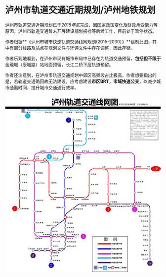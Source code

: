 # 泸州市轨道交通近期规划/泸州地铁规划



泸州市轨道交通近期规划已于*2018年底*完成，因国家政策变化及财政承受能力等原因，泸州市轨道交通暂未开展建设规划报批等后续工作，目前处于暂停状态。



作者根据**《泸州市城市快速轨道交通线网规划(2015-2030）》**绘制此图，其中有部分线路及站点在规划文件与环评文件中存在调整，因此存疑。



作者乐观地看到，在泸州市现有城市布局中已存在为轨道交通预留，**包括但不限于**金融城（康城路）站地面预留，长江二桥下层轨道预留。



作者还注意到，在泸州市轨道交通规划中郊区高架段占比极高，作者想要指出的是，若轨道交通确因故无法建设，应考虑建设**市区BRT，市域快速公交**，以减少城市通勤时间，提升城市交通通行效率。



![](泸州轨道交通第二版.png)


